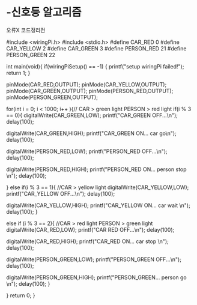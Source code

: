 # -신호등 알고리즘
오류X 코드정리전

#include <wiringPi.h>
#include <stdio.h>
#define CAR_RED 0
#define CAR_YELLOW 2
#define CAR_GREEN 3
#define PERSON_RED 21 
#define PERSON_GREEN 22


int main(void){
 if(wiringPiSetup() == -1) {
  printf("setup wiringPi failed!");
  return 1;
 }

 pinMode(CAR_RED,OUTPUT);
 pinMode(CAR_YELLOW,OUTPUT);
 pinMode(CAR_GREEN,OUTPUT);
 pinMode(PERSON_RED,OUTPUT);
 pinMode(PERSON_GREEN,OUTPUT);


 for(int i = 0; i < 1000; i++ ){// CAR > green light PERSON > red light
 if(i % 3 == 0){
  digitalWrite(CAR_GREEN,LOW);
  printf("CAR_GREEN OFF...\n");
  delay(100);

  digitalWrite(CAR_GREEN,HIGH);
  printf("CAR_GREEN ON... car go\n");
  delay(100);
    
  digitalWrite(PERSON_RED,LOW);
  printf("PERSON_RED OFF...\n");
  delay(100);

  digitalWrite(PERSON_RED,HIGH);
  printf("PERSON_RED ON... person stop \n");
  delay(100);

}
 else if(i % 3 == 1){  //CAR > yellow light
  digitalWrite(CAR_YELLOW,LOW); 
  printf("CAR_YELLOW OFF...\n");
  delay(100);


  digitalWrite(CAR_YELLOW,HIGH);
  printf("CAR_YELLOW ON... car wait \n");
  delay(100);
}

  else if (i % 3 == 2){ //CAR > red light PERSON > green light
  digitalWrite(CAR_RED,LOW);
  printf("CAR RED OFF...\n");
  delay(100);

  digitalWrite(CAR_RED,HIGH);
  printf("CAR_RED ON... car stop \n");
  delay(100);
  
  digitalWrite(PERSON_GREEN,LOW); 
  printf("PERSON_GREEN OFF...\n");
  delay(100);


  digitalWrite(PERSON_GREEN,HIGH);
  printf("PERSON_GREEN... person go \n");
  delay(100);
}

 }
 return 0;
 }
